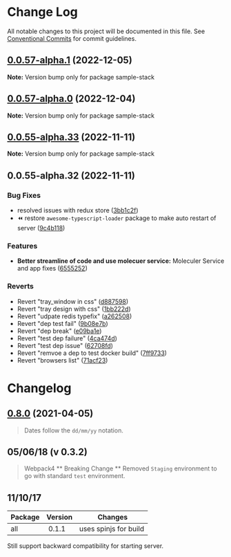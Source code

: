 # Change Log

All notable changes to this project will be documented in this file.
See [Conventional Commits](https://conventionalcommits.org) for commit guidelines.

## [0.0.57-alpha.1](https://github.com/cdmbase/fullstack-pro/compare/v0.0.57-alpha.0...v0.0.57-alpha.1) (2022-12-05)

**Note:** Version bump only for package sample-stack

## [0.0.57-alpha.0](https://github.com/cdmbase/fullstack-pro/compare/v0.0.55-alpha.33...v0.0.57-alpha.0) (2022-12-04)

**Note:** Version bump only for package sample-stack

## [0.0.55-alpha.33](https://github.com/cdmbase/fullstack-pro/compare/v0.0.55-alpha.32...v0.0.55-alpha.33) (2022-11-11)

**Note:** Version bump only for package sample-stack

## 0.0.55-alpha.32 (2022-11-11)

### Bug Fixes

-   resolved issues with redux store ([3bb1c2f](https://github.com/cdmbase/fullstack-pro/commit/3bb1c2f7a316e65ad219797a2b1c7c145da1a226))
-   :rewind: restore `awesome-typescript-loader` package to make auto restart of server ([9c4b118](https://github.com/cdmbase/fullstack-pro/commit/9c4b118e04443c596a5c8fda6435f5a36173c530))

### Features

-   **Better streamline of code and use molecuer service:** Moleculer Service and app fixes ([6555252](https://github.com/cdmbase/fullstack-pro/commit/6555252275514c7e72598e03ff0775cb5d9fa04e))

### Reverts

-   Revert "tray_window in css" ([d887598](https://github.com/cdmbase/fullstack-pro/commit/d8875981939d40b893b8cfe3f62f11ea73bf999e))
-   Revert "tray design with css" ([1bb222d](https://github.com/cdmbase/fullstack-pro/commit/1bb222dd4fbb11a6769e584c34987861e120a645))
-   Revert "udpate redis typefix" ([a262508](https://github.com/cdmbase/fullstack-pro/commit/a262508a6fc45236ffd14622fc23dd689698c435))
-   Revert "dep test fail" ([9b08e7b](https://github.com/cdmbase/fullstack-pro/commit/9b08e7b23c77be0e5948e1aaee1727440e23d91c))
-   Revert "dep break" ([e09ba1e](https://github.com/cdmbase/fullstack-pro/commit/e09ba1e1738f091c7071c807abeeb5f30978a271))
-   Revert "test dep failure" ([4ca474d](https://github.com/cdmbase/fullstack-pro/commit/4ca474dda8ffa7f2bc999a0dc1f391d3343d3761))
-   Revert "test dep issue" ([62708fd](https://github.com/cdmbase/fullstack-pro/commit/62708fd86327a610e7879365a8a04514063268d8))
-   Revert "remvoe a dep to test docker build" ([7ff9733](https://github.com/cdmbase/fullstack-pro/commit/7ff9733275e88bd78562ed3612369ae598f52a3d))
-   Revert "browsers list" ([71acf23](https://github.com/cdmbase/fullstack-pro/commit/71acf23818f49ad86cc017588ad5a73477f767e8))

# Changelog

## [0.8.0](https://github.com/cdmbase/fullstack-pro/compare/v0.0.40-alpha.12...v0.0.40-alpha.13) (2021-04-05)

> Dates follow the `dd/mm/yy` notation.

## 05/06/18 (v 0.3.2)

> Webpack4
> ** Breaking Change **
> Removed `Staging` environment to go with standard `test` environment.

## 11/10/17

| Package | Version |  Changes              |
| ------- | ------- | --------------------- |
| all     |  0.1.1  | uses spinjs for build |

Still support backward compatibility for starting server.

